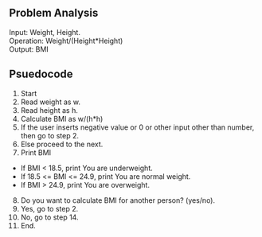 ## Problem Analysis
Input: Weight, Height.  
Operation: Weight/(Height*Height)  
Output: BMI
## Psuedocode
1.	Start
2.	Read weight as w.
3.	Read height as h.
4.	Calculate BMI as w/(h*h)
5.	If the user inserts negative value or 0 or other input other than number, then go to step 2.
6.	Else proceed to the next.
7.	Print BMI
*	If BMI < 18.5, print You are underweight.
*	If 18.5 <= BMI <= 24.9, print You are normal weight.
*	If BMI > 24.9, print You are overweight.
8.	Do you want to calculate BMI for another person? (yes/no). 
9.	Yes, go to step 2.
10.	No, go to step 14.
11.	End.
